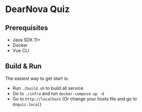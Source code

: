 # DearNova Quiz

## Prerequisites
- Java SDK 11+
- Docker
- Vue CLI

## Build & Run
The easiest way to get start is:
- Run `./build.sh` to build all service
- Go to `./infra` and run `docker-compose up -d`
- Go to `http://localhost` (Or change your hosts file and go to `dnquiz.local`)
